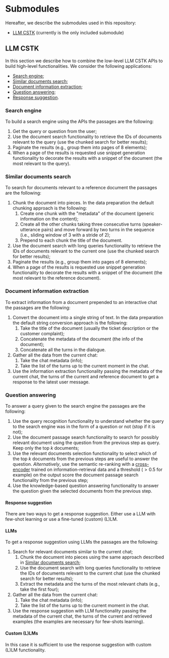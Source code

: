 # Submodules

Hereafter, we describe the submodules used in this repository:
- [LLM CSTK](https://github.com/vincenzo-scotti/llm_cstk) (currently is the only included submodule) 

## LLM CSTK

In this section we describe how to combine the low-level LLM CSTK APIs to build high-level functionalities.
We consider the following applications:

- [Search engine](#search-engine);
- [Similar documents search](#similar-documents-search);
- [Document information extraction](#document-information-extraction);
- [Question answering](#question-answering);
- [Response suggestion](#response-suggestion-1).

### Search engine

To build a search engine using the APIs the passages are the following:

1. Get the query or question from the user;
2. Use the document search functionality to retrieve the IDs of documents relevant to the query (use the chunked search for better results);
3. Paginate the results (e.g., group them into pages of 8 elements);
4. When a page of the results is requested use snippet generation functionality to decorate the results with a snippet of the document (the most relevant to the query).

### Similar documents search

To search for documents relevant to a reference document the passages are the following:

1. Chunk the document into pieces. In the data preparation the default chunking approach is the following:
   1. Create one chunk with the "metadata" of the document (generic information on the content);
   2. Create all the other chunks taking three consecutive turns (speaker-utterance pairs) and move forward by two turns in the sequence (i.e., sliding window of 3 with a stride of 2);
   3. Prepend to each chunk the title of the document.
2. Use the document search with long queries functionality to retrieve the IDs of documents relevant to the current one (use the chunked search for better results);
3. Paginate the results (e.g., group them into pages of 8 elements);
4. When a page of the results is requested use snippet generation functionality to decorate the results with a snippet of the document (the most relevant to the reference document).

### Document information extraction

To extract information from a document prepended to an interactive chat the passages are the following:

1. Convert the document into a single string of text. In the data preparation the default string conversion approach is the following:
   1. Take the title of the document (usually the ticket description or the customer complaint);
   2. Concatenate the metadata of the document (the info of the document);
   3. Concatenate all the turns in the dialogue.
2. Gather all the data from the current chat:
   1. Take the chat metadata (info);
   2. Take the list of the turns up to the current moment in the chat.
3. Use the information extraction functionality passing the metadata of the current chat, the turns of the current and reference document to get a response to the latest user message.

### Question answering

To answer a query given to the search engine the passages are the following:

1. Use the query recognition functionality to understand whether the query to the search engine was in the form of a question or not (stop if it is not);
2. Use the document passage search functionality to search for possibly relevant document using the question from the previous step as query. Keep only the top *k* documents;
3. Use the relevant documents selection functionality to select which of the top *k* documents from the previous steps are useful to answer the question. *Alternatively*, use the semantic re-ranking with a [cross-encoder](https://www.sbert.net/docs/pretrained_cross-encoders.html) trained on information-retrieval data and a threshold ($> 0.5$ for example) on the output score the document passage search functionality from the previous step;
4. Use the knowledge-based question answering functionality to answer the question given the selected documents from the previous step.

#### Response suggestion

There are two ways to get a response suggestion.
Either use a LLM with few-shot learning or use a fine-tuned (custom) (L)LM.

#### LLMs

To get a response suggestion using LLMs the passages are the following: 

1. Search for relevant documents similar to the current chat;
   1. Chunk the document into pieces using the same approach described in [Similar documents search](#similar-documents-search);
   2. Use the document search with long queries functionality to retrieve the IDs of documents relevant to the current chat (use the chunked search for better results);
   3. Extract the metadata and the turns of the most relevant chats (e.g., take the first four);
2. Gather all the data from the current chat:
   1. Take the chat metadata (info);
   2. Take the list of the turns up to the current moment in the chat.
3. Use the response suggestion with LLM functionality passing the metadata of the current chat, the turns of the current and retrieved examples (the examples are necessary for few-shots learning).

#### Custom (L)LMs

In this case it is sufficient to use the response suggestion with custom (L)LM functionality.

